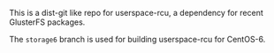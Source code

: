 This is a dist-git like repo for userspace-rcu, a dependency for recent GlusterFS packages.

The `storage6` branch is used for building userspace-rcu for CentOS-6.

